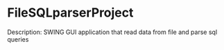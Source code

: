 FileSQLparserProject
====================

Description: SWING GUI application that read data from file and parse sql queries
